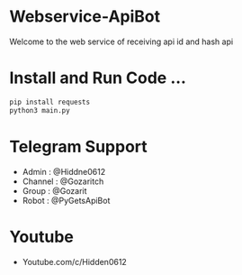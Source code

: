 # Webservice-ApiBot

Welcome to the web service of receiving api id and hash api

# Install and Run Code ...
```python
pip install requests
python3 main.py
```

# Telegram Support 
* Admin : @Hiddne0612
* Channel : @Gozaritch
* Group : @Gozarit
* Robot : @PyGetsApiBot

# Youtube
* Youtube.com/c/Hidden0612

